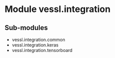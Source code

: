 Module vessl.integration
========================

Sub-modules
-----------
* vessl.integration.common
* vessl.integration.keras
* vessl.integration.tensorboard
